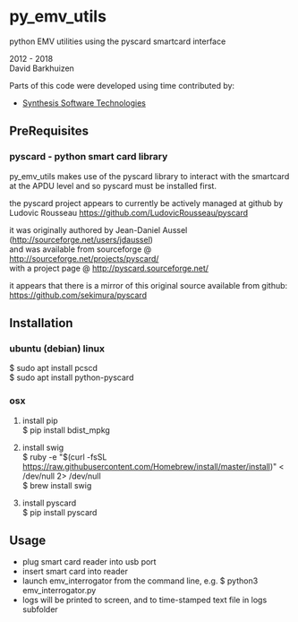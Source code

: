 # py_emv_utils
python EMV utilities using the pyscard smartcard interface  

2012 - 2018  
David Barkhuizen  

Parts of this code were developed using time contributed by:  
- [Synthesis Software Technologies](http://www.synthesis.co.za/)

## PreRequisites

### pyscard - python smart card library

py_emv_utils makes use of the pyscard library to interact with the smartcard at the APDU level
and so pyscard must be installed first.  

the pyscard project appears to currently be actively managed at github by Ludovic Rousseau
https://github.com/LudovicRousseau/pyscard  

it was originally authored by Jean-Daniel Aussel (http://sourceforge.net/users/jdaussel)  
and was available from sourceforge @ http://sourceforge.net/projects/pyscard/  
with a project page @ http://pyscard.sourceforge.net/  

it appears that there is a mirror of this original source available from github:  
https://github.com/sekimura/pyscard  

## Installation

### ubuntu (debian) linux

$ sudo apt install pcscd  
$ sudo apt install python-pyscard  

### osx

1. install pip  
$ pip install bdist_mpkg  

2. install swig  
$ ruby -e "$(curl -fsSL https://raw.githubusercontent.com/Homebrew/install/master/install)" < /dev/null 2> /dev/null  
$ brew install swig  

3. install pyscard  
$ pip install pyscard  


## Usage

- plug smart card reader into usb port
- insert smart card into reader
- launch emv_interrogator from the command line, e.g.
    $ python3 emv_interrogator.py
- logs will be printed to screen, and to time-stamped text file in logs subfolder
